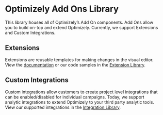 # Optimizely Add Ons Library 

This library houses all of Optimizely’s Add On components. Add Ons allow you to build on-top and extend Optimizely. Currently, we support Extensions and Custom Integrations.

## Extensions

Extensions are reusable templates for making changes in the visual editor. View the [documentation](https://developers.optimizely.com/x/extensions/) or our code samples in the [Extension Library](). 

## Custom Integrations

Custom integrations allow customers to create project level integrations that can be enabled/disabled for individual campaigns. Today, we support analytic integrations to extend Optimizely to your third party analytic tools. View our supported integrations in the [Integration Library](). 
